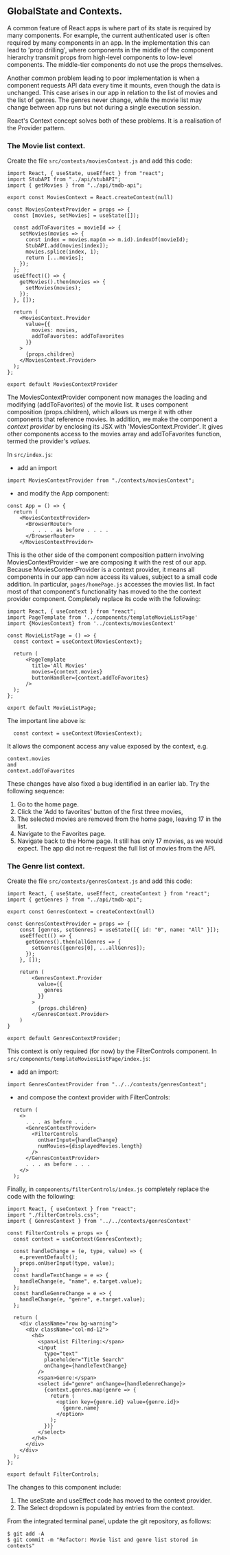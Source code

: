 
## GlobalState and Contexts.

A common feature of React apps is where part of its state is required by many components. For example, the current authenticated user is often required by many components in an app. In the implementation this can lead to 'prop drilling', where components in the middle of the component hierarchy transmit props from high-level components to low-level components. The middle-tier components do not use the props themselves. 

Another common problem leading to poor implementation is when a component requests API data every time it mounts, even though the data is unchanged. This case arises in our app in relation to the list of movies and the list of genres. The genres never change, while the movie list may change between app runs but not during a single execution session.

React's Context concept solves both of these problems. It is a realisation of the Provider pattern.

### The Movie list context.

Create the file `src/contexts/moviesContext.js` and add this code:
~~~
import React, { useState, useEffect } from "react";
import StubAPI from "../api/stubAPI";
import { getMovies } from "../api/tmdb-api";

export const MoviesContext = React.createContext(null)

const MoviesContextProvider = props => {
  const [movies, setMovies] = useState([]);

  const addToFavorites = movieId => {
    setMovies(movies => {
      const index = movies.map(m => m.id).indexOf(movieId);
      StubAPI.add(movies[index]);
      movies.splice(index, 1);
      return [...movies];
    });
  };
  useEffect(() => {
    getMovies().then(movies => {
      setMovies(movies);
    });
  }, []);

  return (
    <MoviesContext.Provider
      value={{
        movies: movies,
        addToFavorites: addToFavorites
      }}
    >
      {props.children}
    </MoviesContext.Provider>
  );
};

export default MoviesContextProvider
~~~
The MoviesContextProvider component now manages the loading and modifying (addToFavorites) of the movie list. It uses component composition (props.children), which allows us merge it with other components that reference movies. In addition, we make the component a *context provider* by enclosing its JSX with 'MoviesContext.Provider'. It gives other components access to the movies array and addToFavorites function, termed the provider's *values*.

In `src/index.js`:

+ add an import
~~~
import MoviesContextProvider from "./contexts/moviesContext";
~~~

+ and modify the App component:
~~~
const App = () => {
  return (
    <MoviesContextProvider>
      <BrowserRouter>
        . . . . as before . . . . 
      </BrowserRouter>
    </MoviesContextProvider>
~~~

This is the other side of the component composition pattern involving MoviesContextProvider - we are composing it with the rest of our app. 
Because MoviesContextProvider is a context provider, it means all components in our app can now access its values, subject to a small code addition. In particular, `pages/homePage.js` accesses the movies list. In fact most of that component's functionality has moved to the the context provider component. Completely replace its code with the following:
~~~
import React, { useContext } from "react";
import PageTemplate from '../components/templateMovieListPage'
import {MoviesContext} from '../contexts/moviesContext'

const MovieListPage = () => {
  const context = useContext(MoviesContext);

  return (
      <PageTemplate 
        title='All Movies'
        movies={context.movies}
        buttonHandler={context.addToFavorites}
      />
  );
};

export default MovieListPage;
~~~
The important line above is:
~~~
  const context = useContext(MoviesContext);
~~~
It allows the component access any value exposed by the context, e.g.
~~~
context.movies
and
context.addToFavorites
~~~

These changes have also fixed a bug identified in an earlier lab. Try the following sequence:

1. Go to the home page.
1. Click the 'Add to favorites' button of the first three movies, 
1. The selected movies are removed from the home page, leaving 17 in the list. 
1. Navigate to the Favorites page.
1. Navigate back to the Home page. It still has only 17 movies, as we would expect. The app did not re-request the full list of movies from the API.

### The Genre list context.

Create the file `src/contexts/genresContext.js` and add this code:
~~~
import React, { useState, useEffect, createContext } from "react";
import { getGenres } from "../api/tmdb-api";

export const GenresContext = createContext(null)

const GenresContextProvider = props => {
    const [genres, setGenres] = useState([{ id: "0", name: "All" }]);
    useEffect(() => {
      getGenres().then(allGenres => {
        setGenres([genres[0], ...allGenres]);
      });
    }, []);

    return (
        <GenresContext.Provider
          value={{
            genres
          }}
        >
          {props.children}
        </GenresContext.Provider>    
    )
}

export default GenresContextProvider;
~~~

This context is only required (for now) by the FilterControls component. In `src/components/templateMoviesListPage/index.js`:

+ add an import:
~~~
import GenresContextProvider from "../../contexts/genresContext";
~~~

+ and compose the context provider with FilterControls:
~~~
  return (
    <>
      . . . as before . . .
      <GenresContextProvider>
        <FilterControls
          onUserInput={handleChange}
          numMovies={displayedMovies.length}
        />
      </GenresContextProvider>
      . . . as before . . .
    </>
  );
~~~
Finally, in `compoonents/filterControls/index.js` completely replace the code with the following:
~~~
import React, { useContext } from "react";
import "./filterControls.css";
import { GenresContext } from '../../contexts/genresContext' 

const FilterControls = props => {
  const context = useContext(GenresContext);

  const handleChange = (e, type, value) => {
    e.preventDefault();
    props.onUserInput(type, value);
  };
  const handleTextChange = e => {
    handleChange(e, "name", e.target.value);
  };
  const handleGenreChange = e => {
    handleChange(e, "genre", e.target.value);
  };

  return (
    <div className="row bg-warning">
      <div className="col-md-12">
        <h4>
          <span>List Filtering:</span>
          <input
            type="text"
            placeholder="Title Search"
            onChange={handleTextChange}
          />
          <span>Genre:</span>
          <select id="genre" onChange={handleGenreChange}>
            {context.genres.map(genre => {
              return (
                <option key={genre.id} value={genre.id}>
                  {genre.name}
                </option>
              );
            })}
          </select>
        </h4>
      </div>
    </div>
  );
};

export default FilterControls;
~~~
The changes to this component include:

1. The useState and useEffect code has moved to the context provider.
1. The Select dropdown is populated by entries from the context.

From the integrated terminal panel, update the git repository, as follows:
~~~
$ git add -A
$ git commit -m "Refactor: Movie list and genre list stored in contexts"
~~~
